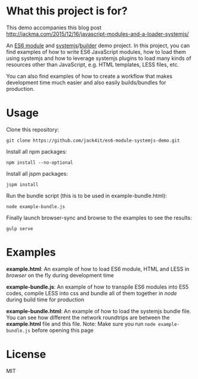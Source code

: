 What this project is for?
=========================

This demo accompanies this blog post http://jackma.com/2015/12/16/javascript-modules-and-a-loader-systemjs/

An [ES6 module](https://developer.mozilla.org/en-US/docs/Web/JavaScript/Reference/Statements/import) and [systemjs](https://github.com/systemjs/systemjs)/[builder](https://github.com/systemjs/builder) demo project. In this project, you can find examples of how to write ES6 JavaScript modules, how to load them using systemjs and how to leverage systemjs plugins to load many kinds of resources other than JavaScript, e.g. HTML templates, LESS files, etc.

You can also find examples of how to create a workflow that makes development time much easier and also easily builds/bundles for production.

Usage
=====

Clone this repository:

```git clone https://github.com/jack4it/es6-module-systemjs-demo.git```

Install all npm packages:

```npm install --no-optional```

Install all jspm packages:

```jspm install```

Run the bundle script (this is to be used in example-bundle.html):

```node example-bundle.js```

Finally launch browser-sync and browse to the examples to see the results:

```gulp serve```

Examples
========

**example.html**: An example of how to load ES6 module, HTML and LESS in *browser* on the fly during development time

**example-bundle.js**: An example of how to transpile ES6 modules into ES5 codes, compile LESS into css and bundle all of them together in *node* during build time for production

**example-bundle.html**: An example of how to load the systemjs bundle file. You can see how different the network roundtrips are between the **example.html** file and this file. Note: Make sure you run ```node example-bundle.js``` before opening this page

License
=======

MIT
